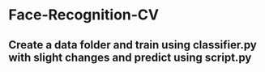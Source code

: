 # Face-Recognition-CV


## Create a data folder and train using classifier.py with slight changes and predict using script.py
